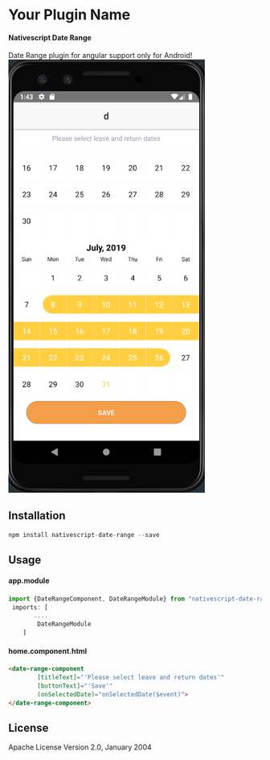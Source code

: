 # Your Plugin Name
#### Nativescript Date Range
Date Range plugin for angular support only for Android!
![alt text](images/dateRange.PNG)

## Installation

```javascript
npm install nativescript-date-range --save
```

## Usage 

#### app.module
```typescript
import {DateRangeComponent, DateRangeModule} from "nativescript-date-range/angular";
 imports: [
       ....
        DateRangeModule
    ]
```

#### home.component.html
```html
<date-range-component
        [titleText]="'Please select leave and return dates'"
        [buttonText]="'Save'"
        (onSelectedDate)="onSelectedDate($event)">
</date-range-component>
```

## License

Apache License Version 2.0, January 2004
